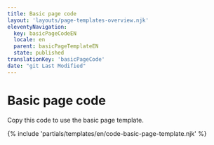 ```yaml
---
title: Basic page code
layout: 'layouts/page-templates-overview.njk'
eleventyNavigation:
  key: basicPageCodeEN
  locale: en
  parent: basicPageTemplateEN
  state: published
translationKey: 'basicPageCode'
date: "git Last Modified"
---
```


# Basic page code

Copy this code to use the basic page template.

<div class="page-template-highlight">

{% include 'partials/templates/en/code-basic-page-template.njk' %}

</div>
